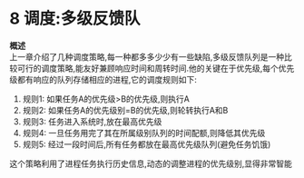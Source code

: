 8 调度:多级反馈队
===

**概述**  
上一章介绍了几种调度策略,每一种都多多少少有一些缺陷,多级反馈队列是一种比较可行的调度策略,能友好兼顾响应时间和周转时间.他的关键在于优先级,每个优先级都有响应的队列存储相应的进程,它的调度规则如下:  
1.  规则1: 如果任务A的优先级>B的优先级,则执行A
2.  规则2: 如果任务A的优先级别=B的优先级,则轮转执行A和B
3.  规则3: 任务进入系统时,放在最高优先级
4.  规则4: 一旦任务用完了其在所属级别队列的时间配额,则降低其优先级
5.  规则5: 经过一段时间后,所有任务都放在最高优先级队列(避免任务饥饿)  

这个策略利用了进程任务执行历史信息,动态的调整进程的优先级别,显得非常智能